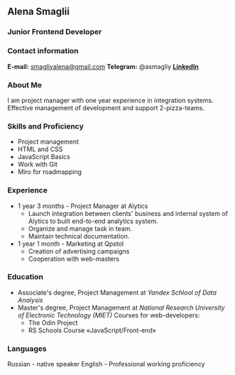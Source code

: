 ## <h2> Alena Smaglii
### <h3> Junior Frontend Developer

### <h3> Contact information
**E-mail:** smagliyalena@gmail.com
**Telegram:** @asmagliy
[**LinkedIn**](https://www.linkedin.com/in/alena-smaglii/)

### <h3> About Me
I am project manager with one year experience in integration systems. 
Effective management of development and support 2-pizza-teams.

### <h3> Skills and Proficiency
* Project management
* HTML and CSS
* JavaScript Basics
* Work with Git
* Miro for roadmapping

### <h3> Experience
* 1 year 3 months - Project Manager at Alytics
  * Launch integration between clients' business and internal system of Alytics to built end-to-end analytics system.
  * Organize and manage task in team.
  * Maintain technical documentation.
* 1 year 1 month - Marketing at Qpstol
  * Creation of advertising campaigns
  * Сooperation with web-masters

### <h3> Education
* Associate's degree, Project Management at *Yandex Schlool of Data Analysis*
* Master's degree, Project Management at *National Research University of Electronic Technology (MIET)*
Courses for web-developers:
   * The Odin Project
   * RS Schools Course «JavaScript/Front-end»
   
   
### <h3> Languages
Russian - native speaker
English - Professional working proficiency
   
   
